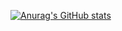 [![Anurag's GitHub stats](https://github-readme-stats.vercel.app/api?username=yoghantara08)](https://github.com/anuraghazra/github-readme-stats)
